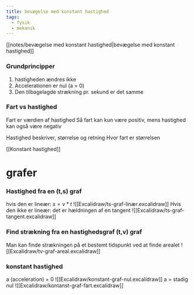 ```yaml
---
title: bevægelse med konstant hastighed
tags:
  - fysik
  - mekanik
---
```

[[notes/bevægelse med konstant hastighed|bevægelse med konstant hastighed]]
### Grundprincipper
1) hastigheden ændres ikke
2) Accelerationen er nul (a = 0)
3) Den tilbagelagde strækning pr. sekund er det samme

### Fart vs hastighed
Fart er værdien af hastighed
Så fart kan kun være positiv, mens hastighed kan også være negativ

Hastighed beskriver, størrelse og retning
Hvor fart er størrelsen

[[Konstant hastighed]]

# grafer
### Hastighed fra en (t,s) graf
hvis den er lineær: $s = v * t$
![[Excalidraw/ts-graf-linær.excalidraw]]
Hvis den ikke er lineær: det er hældningen af en tangent
![[Excalidraw/ts-graf-tangent.excalidraw]]


### Find strækning fra en hastighedsgraf (t,v) graf
Man kan finde strækningen på et bestemt tidspunkt ved at finde arealet
![[Excalidraw/tv-graf-areal.excalidraw]]

### konstant hastighed
a (acceleration) = 0
![[Excalidraw/konstant-graf-nul.excalidraw]]
a = stadig nul
![[Excalidraw/kontanst-graf-fart.excalidraw]]
